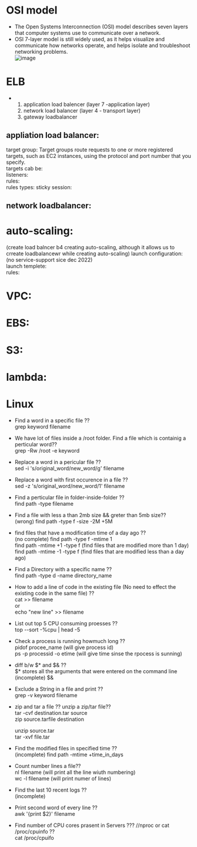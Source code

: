 # OSI model  
* The Open Systems Interconnection (OSI) model describes seven layers that computer systems use to communicate over a network.  
* OSI 7-layer model is still widely used, as it helps visualize and communicate how networks operate, and helps isolate and troubleshoot networking problems.  
![image](https://user-images.githubusercontent.com/104769185/217046137-7e1b111e-a978-4e78-9c32-76041bd8ff32.png)  
# ELB  
* 1. application load balencer (layer 7 -application layer)  
  2. network load balancer  (layer 4 - transport layer)   
  3. gateway loadbalancer  
## appliation load balancer:  
target group: Target groups route requests to one or more registered targets, such as EC2 instances, using the protocol and port number that you specify.  
              targets cab be:    
listeners:  
rules:    
      rules types:
      sticky session:  
      
## network loadbalancer:

# auto-scaling:
(create load balncer b4 creating auto-scaling, although it allows us to crreate loadbalancewr while creating auto-scaling)
launch configuration: (no service-support sice dec 2022)    
launch templete:  
rules:  
# VPC:


# EBS:

# S3:

# lambda:  




# Linux
- Find a word in a specific file ??  
    grep keyword filename
- We have lot of files inside a /root folder. Find a file which is containig a perticular word??  
    grep -Rw /root -e keyword
- Replace a word in a pericular file ??  
    sed -i 's/original_word/new_word/g' filename
- Replace a word with first occurence in a file ??  
    sed -z 's/original_word/new_word/1' filename
- Find a perticular file in folder-inside-folder ??  
    find path -type filename
- Find a file with less a than 2mb size && greter than 5mb size??  
    (wrong) find path -type f -size -2M +5M
- find files that have a modification time of a day ago ??  
    (no complete) find path -type f -mtime 1  
    find path -mtime +1 -type f    (find files that are modified more than 1 day)  
    find path -mtime -1 -type f    (find files that are modified less than a day ago)  
- Find a Directory with a specific name ??  
    find path -type d -name directory_name
- How to add a line of code in the existing file (No need to effect the existing code in the same file) ??  
     cat >> filename  
     or  
     echo "new line" >> filename  
- List out top 5 CPU consuming proesses ??  
    top --sort -%cpu | head -5
- Check a process is running howmuch long ??  
    pidof procee_name           (will give process id)  
    ps -p processid -o etime         (will give time sinse the rpocess is sunning)  
    
- diff b/w $* and $& ??  
    $* stores all the arguments that were entered on the command line  
    (incomplete) $&   
- Exclude a String in a file and print ??  
    grep -v keyword filename  
- zip and tar a file ?? unzip a zip/tar file??  
    tar -cvf destination.tar source  
    zip source.tarfile destination  
    
    unzip source.tar  
    tar -xvf file.tar  
- Find the modified files in specified time ??  
   (incomplete) find path -mtime +time_in_days  
- Count number lines a file??  
    nl filename      (will print all the line wiuth numbering)  
    wc -l filename    (will print numer of lines)  
- Find the last 10 recent logs ??  
    (incomplete)
- Print second word of every line ??  
    awk '{print $2}' filename
- Find number of CPU cores prasent in Servers ??? //nproc or cat /proc/cpuinfo ??  
    cat /proc/cpuifo
